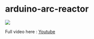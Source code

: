 # arduino-arc-reactor

![](https://media.giphy.com/media/ARkRXZLfMqZeo/giphy.gif)

Full video here : [Youtube](https://www.youtube.com/watch?v=7yOBzMBSzHE)
